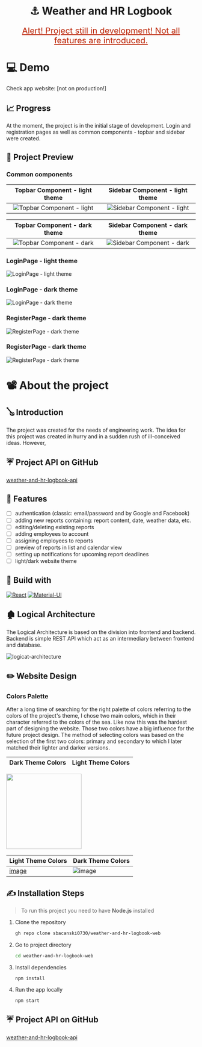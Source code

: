 <h1 style='text-align: center'>
    ⚓ Weather and HR Logbook
</h1>

<p style='text-align: center; font-size: 22px;text-decoration: underline;color:#bb2102 '>Alert! Project still in development! Not all features are introduced.</p>

# 💻 Demo

Check app website: [not on production!]

## 📈 Progress
At the moment, the project is in the initial stage of development. Login and registration pages as well as common components - topbar and sidebar were created.

## 🔭 Project Preview

### Common components
Topbar Component - light theme   |  Sidebar Component - light theme
:-------------------------:|:-------------------------:
![Topbar Component - light](https://user-images.githubusercontent.com/72625642/221603224-4a1d81b7-83cc-4a9a-b63f-3b4059502a96.png)  |  ![Sidebar Component - light](https://user-images.githubusercontent.com/72625642/221603352-77ae8e02-476c-446f-80e8-22c04435a6d8.png)

Topbar Component - dark theme  |  Sidebar Component - dark theme
:-------------------------:|:-------------------------:
![Topbar Component - dark](https://user-images.githubusercontent.com/72625642/221439231-e685429e-fb6c-4a66-8b7f-1b990c8d6ffb.png)  |  ![Sidebar Component - dark](https://user-images.githubusercontent.com/72625642/221440836-9d6b5d5e-4926-47bb-ba48-01853b5fb473.png)

### LoginPage - light theme
![LoginPage - light theme](https://user-images.githubusercontent.com/72625642/221604419-2c08ce46-1704-4538-9638-5d334795a738.png)

### LoginPage - dark theme
![LoginPage - dark theme](https://user-images.githubusercontent.com/72625642/221439253-ac1f32d1-d46c-41f6-80a2-18f20ac3aaba.png)

### RegisterPage - dark theme
![RegisterPage - dark theme](https://user-images.githubusercontent.com/72625642/221604479-6e1ed964-59ba-4132-b19a-488630e1cf7d.png)

### RegisterPage - dark theme
![RegisterPage - dark theme](https://user-images.githubusercontent.com/72625642/221439280-6c16c134-c89b-4df1-9fc5-169d933e0125.png)


# 📽️ About the project

## 🪕 Introduction

The project was created for the needs of engineering work. The idea for this project was created in hurry and in a sudden rush of ill-conceived ideas. However, 

## ☔ Project API on GitHub

[weather-and-hr-logbook-api](https://github.com/sbacanski0730/weather-and-hr-logbook-api)

## 🦐 Features

- [ ] authentication (classic: email/password and by Google and Facebook)
- [ ] adding new reports containing: report content, date, weather data, etc.
- [ ] editing/deleting existing reports
- [ ] adding employees to account
- [ ] assigning employees to reports
- [ ] preview of reports in list and calendar view
- [ ] setting up notifications for upcoming report deadlines
- [ ] light/dark website theme

## 🚀 Build with

[![React](https://skillicons.dev/icons?i=react&theme=light)](https://pl.reactjs.org/) [![Material-UI](https://skillicons.dev/icons?i=materialui&theme=light)](https://mui.com/)

## 🏚️ Logical Architecture

The Logical Architecture is based on the division into frontend and backend.
Backend is simple REST API which act as an intermediary between frontend and database.

![logicat-architecture](https://user-images.githubusercontent.com/72625642/221438672-9f43bca8-4534-4ee3-a856-13b72b393865.png)


## ✏️ Website Design

### Colors Palette
After a long time of searching for the right palette of colors referring to the colors of the project's theme, I chose two main colors, which in their character referred to the colors of the sea. Like now this was the hardest part of designing the website. Those two colors have a big influence for the future project design. The method of selecting colors was based on the selection of the first two colors: primary and secondary to which I later matched their lighter and darker versions.

Dark Theme Colors | Light Theme Colors
:-------------------------:|:-------------------------:
<img src='https://user-images.githubusercontent.com/72625642/221609248-c0aea215-7588-426c-9f50-a1cdbad699d1.png' width="200"/>

<!--![image](https://user-images.githubusercontent.com/72625642/221609248-c0aea215-7588-426c-9f50-a1cdbad699d1.png) | ![image](https://user-images.githubusercontent.com/72625642/221609015-365e42f6-7417-4e70-b634-fcab57128c6a.png) -->

| Light Theme Colors | Dark Theme Colors | 
| -------- | ---------- | 
| [image](https://user-images.githubusercontent.com/72625642/221609248-c0aea215-7588-426c-9f50-a1cdbad699d1.png) | ![image](https://user-images.githubusercontent.com/72625642/221609015-365e42f6-7417-4e70-b634-fcab57128c6a.png) | 


## ✍️ Installation Steps

> To run this project you need to have **Node.js** installed

1. Clone the repository

    ```bash
    gh repo clone sbacanski0730/weather-and-hr-logbook-web
    ```

2. Go to project directory

    ```bash
    cd weather-and-hr-logbook-web
    ```

3. Install dependencies

    ```
    npm install
    ```

4. Run the app locally

    ```
    npm start
    ```

## ☔ Project API on GitHub

[weather-and-hr-logbook-api](https://github.com/sbacanski0730/weather-and-hr-logbook-api)
